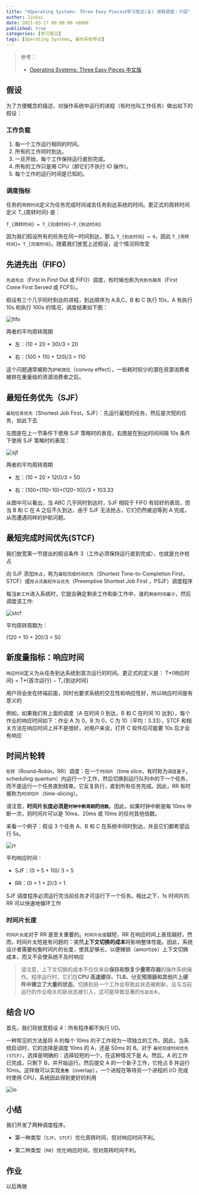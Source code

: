 ```yaml
---
title: "《Operating Systems: Three Easy Pieces》学习笔记(五) 进程调度：介绍"
author: Jinkai
date: 2021-03-17 09:00:00 +0800
published: true
categories: [学习笔记]
tags: [Operating Systems, 操作系统导论]
---
```


> 参考：
>
> - [Operating Systems: Three Easy Pieces 中文版](https://pages.cs.wisc.edu/~remzi/OSTEP/Chinese/07.pdf)

## 假设

为了方便概念的描述，对操作系统中运行的进程（有时也叫工作任务）做出如下的假设：

### 工作负载

1. 每一个工作运行相同的时间。
2. 所有的工作同时到达。
3. 一旦开始，每个工作保持运行直到完成。
4. 所有的工作只是用 CPU（即它们不执行 IO 操作）。
5. 每个工作的运行时间是已知的。

### 调度指标

任务的`周转时间`定义为任务完成时间减去任务到达系统的时间。更正式的周转时间定义 T\_{周转时间} 是：

    T_{周转时间} = T_{完成时间}−T_{到达时间}

因为我们假设所有的任务在同一时间到达，那么 `T_{到达时间} = 0`，因此 `T_{周转时间}= T_{完成时间}`。随着我们放宽上述假设，这个情况将改变

## 先进先出（FIFO）

`先进先出`（First In First Out 或 FIFO）调度，有时候也称为`先到先服务`（First Come First Served 或 FCFS）。

假设有三个几乎同时到达的进程，到达顺序为 A,B,C，B 和 C 执行 10s，A 有执行 10s 和执行 100s 的情况，调度结果如下图：

![fifo](/assets/img/2021-03-17-operating-systems-5/fifo.jpg)

两者的平均周转周期

- 左：(10 + 20 + 30)/3 = 20

- 右：(100 + 110 + 120)/3 = 110

这个问题通常被称为`护航效应`（convoy effect），一些耗时较少的潜在资源消费者被排在重量级的资源消费者之后。

## 最短任务优先（SJF）

`最短任务优先`（Shortest Job First，SJF）：先运行最短的任务，然后是次短的任务，如此下去

左图是在上一节条件下使用 SJF 策略时的表现，右图是在到达时间间隔 10s 条件下使用 SJF 策略时的表现：

![sjf](/assets/img/2021-03-17-operating-systems-5/sjf.jpg)

两者的平均周转周期

- 左：(10 + 20 + 120)/3 = 50

- 右：(100+(110−10)+(120−10))/3 = 103.33

从图中可以看出，当 ABC 几乎同时到达时，SJF 相较于 FIFO 有较好的表现，但当 B 和 C 在 A 之后不久到达，由于 SJF 无法抢占，它们仍然被迫等到 A 完成，从而遭遇同样的护航问题。

## 最短完成时间优先(STCF)

我们放宽第一节提出的假设条件 3（工作必须保持运行直到完成），也就是允许抢占

向 SJF 添加`抢占`，称为`最短完成时间优先`（Shortest Time-to-Completion First，STCF）或`抢占式最短作业优先`（Preemptive Shortest Job First ，PSJF）调度程序

每当`新工作`进入系统时，它就会确定剩余工作和新工作中，谁的`剩余时间最少`，然后调度该工作:

![stcf](/assets/img/2021-03-17-operating-systems-5/stcf.jpg)

平均周转周期为：

(120 + 10 + 20)/3 = 50

## 新度量指标：响应时间

`响应时间`定义为从任务到达系统到首次运行的时间。更正式的定义是：
T*{响应时间} = T*{首次运行} − T\_{到达时间}

用户将会坐在终端前面，同时也要求系统的交互性和响应性好，所以响应时间是有意义的

例如，如果我们有上面的调度（A 在时间 0 到达，B 和 C 在时间 10 达到），每个作业的响应时间如下：作业 A 为 0，B 为 0，C 为 10（平均：3.33），STCF 和相关方法在响应时间上并不是很好，对用户来说，打开 C 软件后可能要 10s 后才会有响应

## 时间片轮转

`轮转`（Round-Robin，RR）调度：在一个`时间片`（time slice，有时称为`调度量子`，scheduling quantum）内运行一个工作，然后切换到运行队列中的下一个任务，而不是运行一个任务直到结束。它反复执行，直到所有任务完成。因此，RR 有时被称为`时间切片`（time-slicing）。

请注意，**时间片长度必须是`时钟中断周期`的`倍数`**。因此，如果时钟中断是每 10ms 中断一次，则时间片可以是 10ms、20ms 或 10ms 的任何其他倍数。

来看一个例子：假设 3 个任务 A、B 和 C 在系统中同时到达，并且它们都希望运行 5s。

![rr](/assets/img/2021-03-17-operating-systems-5/rr.jpg)

平均响应时间：

- SJF：(0 + 5 + 10)/ 3 = 5

- RR：(0 + 1 + 2)/3 = 1

SJF 调度程序必须运行完当前任务才可运行下一个任务。相比之下，1s 时间片的 RR 可以快速地循环工作

### 时间片长度

`时间片长度`对于 RR 是至关重要的。`时间片长度`越短，RR 在响应时间上表现越好。然而，时间片太短是有问题的：突然**上下文切换的成本**将影响整体性能。因此，系统设计者需要权衡时间片的长度，使其足够长，以便摊销（amortize）上下文切换成本，而又不会使系统不及时响应

> 请注意，上下文切换的成本不仅仅来自**保存和恢复少量寄存器**的操作系统操作。程序运行时，它们在**CPU 高速缓存、TLB、分支预测器和其他片上硬件中建立了大量的状态**。切换到另一个工作会导致此状态被刷新，且与当前运行的作业相关的新状态被引入，这可能导致显著的`性能成本`。

## 结合 I/O

首先，我们将放宽假设 4：所有程序都不执行 I/O。

一种常见的方法是将 A 的每个 10ms 的子工作视为一项独立的工作。因此，当系统启动时，它的选择是调度 10ms 的 A，还是 50ms 的 B。对于 `最短完成时间优先(STCF)`，选择是明确的：选择较短的一个，在这种情况下是 A。然后，A 的工作已完成，只剩下 B，并开始运行。然后提交 A 的一个新子工作，它抢占 B 并运行 10ms。这样做可以实现`重叠`（overlap），一个进程在等待另一个进程的 I/O 完成时使用 CPU，系统因此得到更好的利用

![io](/assets/img/2021-03-17-operating-systems-5/io.jpg)

## 小结

我们开发了两种调度程序。

- 第一种类型（`SJF`、`STCF`）优化周转时间，但对响应时间不利。

- 第二种类型（`RR`）优化响应时间，但对周转时间不利。

## 作业

以后再做
